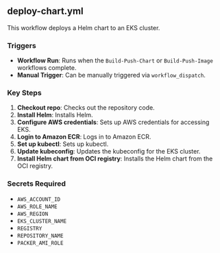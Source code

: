 ## **deploy-chart.yml**

This workflow deploys a Helm chart to an EKS cluster.

### Triggers

- **Workflow Run**: Runs when the `Build-Push-Chart` or `Build-Push-Image` workflows complete.
- **Manual Trigger**: Can be manually triggered via `workflow_dispatch`.

### Key Steps

1. **Checkout repo**: Checks out the repository code.
2. **Install Helm**: Installs Helm.
3. **Configure AWS credentials**: Sets up AWS credentials for accessing EKS.
4. **Login to Amazon ECR**: Logs in to Amazon ECR.
5. **Set up kubectl**: Sets up kubectl.
6. **Update kubeconfig**: Updates the kubeconfig for the EKS cluster.
7. **Install Helm chart from OCI registry**: Installs the Helm chart from the OCI registry.

### Secrets Required

- `AWS_ACCOUNT_ID`
- `AWS_ROLE_NAME`
- `AWS_REGION`
- `EKS_CLUSTER_NAME`
- `REGISTRY`
- `REPOSITORY_NAME`
- `PACKER_AMI_ROLE`
